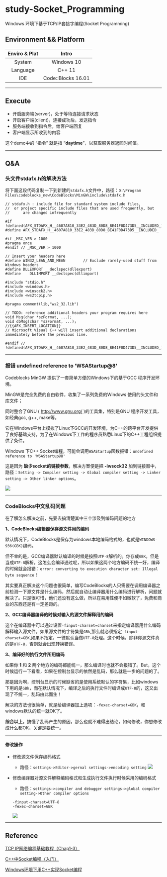 # study-Socket_Programming

Windows 环境下基于TCP/IP套接字编程(Socket Programming)

## Environment && Platform

| Enviro & Plat | Intro |
| :-: | :-: |
| System | Windows 10 |
| Language | C++ 11 |
| IDE | Code::Blocks 16.01 |

---

## Execute

* 开启服务端(server)，处于等待连接请求状态
* 开启客户端(client)，连接成功后，发送指令
* 服务端接收到指令后，给客户端回复
* 客户端显示所收到的内容

这个demo中的 “指令” 就是指 “**daytime**”，以获取服务器返回时间值。

---

## Q&A

### 头文件stdafx.h的解决方法

将下面这段代码复制一下到新建的`stdafx.h`文件中，路径：`D:\Program Files\codeblocks_new\CodeBlocks\MinGW\include\stdafx.h`

```
// stdafx.h : include file for standard system include files,
//  or project specific include files that are used frequently, but
//      are changed infrequently

#if !defined(AFX_STDAFX_H__4607A810_33E2_483D_80D8_BE41F0D473D5__INCLUDED_)
#define AFX_STDAFX_H__4607A810_33E2_483D_80D8_BE41F0D473D5__INCLUDED_

#if _MSC_VER > 1000
#pragma once
#endif // _MSC_VER > 1000

// Insert your headers here
#define WIN32_LEAN_AND_MEAN        // Exclude rarely-used stuff from Windows headers
#define DLLEXPORT __declspec(dllexport)
#define    DLLIMPORT __declspec(dllimport)

#include "stdio.h"
#include <windows.h>
#include <winsock2.h>
#include <ws2tcpip.h>

#pragma comment(lib,"ws2_32.lib")

// TODO: reference additional headers your program requires here
void Msg(char *szFormat, ...);
void dbMsg(char *szFormat, ...);
//{{AFX_INSERT_LOCATION}}
// Microsoft Visual C++ will insert additional declarations immediately before the previous line.

#endif // !defined(AFX_STDAFX_H__4607A810_33E2_483D_80D8_BE41F0D473D5__INCLUDED_)
```

---

### 报错 undefined reference to 'WSAStartup@8'

Codeblocks MinGW 提供了一套简单方便的Windows下的基于GCC 程序开发环境。

MinGW是完全免费的自由软件，收集了一系列免费的Windows 使用的头文件和库文件；

同时整合了GNU ( http://www.gnu.org/ )的工具集，特别是GNU 程序开发工具，如经典gcc, g++, make等。

它在Windows平台上模拟了Linux下GCC的开发环境，为C++的跨平台开发提供了良好基础支持，为了在Windows下工作的程序员熟悉Linux下的C++工程组织提供了条件。

Windows 下C++ Socket编程，可能会调用`WSAStartup`函数报错：`undefined reference to 'WSAStartup@8'`

这是因为 **缺少socket的链接参数**，解决方案便是把 **-lwsock32** 加到链接器中，路径：`Setting -> Compiler setting -> Global compiler setting -> Linker setting -> Other linker options`。

![](http://pco46wcft.bkt.clouddn.com/zhouie/study-Socket_Programming/1.png)

---

### CodeBlocks中文乱码问题

在了解怎么解决之前，先要去搞清楚其中三个涉及到编码问题的地方

**1、CodeBlocks编辑器保存源文件用的编码**

默认情况下，CodeBlocks是保存为windows本地编码格式的，也就是`WINDOWS-936(GBK)`编码。

但不幸的是，GCC编译器默认编译的时候是按照`UTF-8`解析的。你存成`GBK`，但是当成`UTF-8`解析，这怎么会编译通过呢，所以如果这两个地方编码不统一好，编译的时候就会报错：`error: converting to execution character set: Illegal byte sequence`！

其实要真正解决这个问题也很简单，编写CodeBlocks的人只需要在调用编译器之前检测一下源文件是什么编码，然后就自动让编译器用什么编码进行解析，问题就解决了。只是很可惜，他们还没有这么做，所以在易用性便不如微软了，免费和商业的东西还是有一定差距的。

**2、GCC编译器编译的时候对输入的源文件解释用的编码**

这个在编译器中可以通过设置`-finput-charset=charset`来指定编译器用什么编码解释输入源文件。如果源文件的字符集是`GBk`,那么就必须指定`-finput-charset=GBK`,如果不指定，一律默认当做`UTF-8`处理。这个时候，除非你源文件真的是`UTF-8`，否则就会出现转换错误。

**3、编译好的执行文件所用编码**

如果你 **1** 和 **2** 两个地方的编码都能统一，那么编译时也就不会报错了。But，这个时候运行一下看看，如果在控制台显示的依然是乱码，那么就是一步的问题的了。

那是因为啊，控制台显示的时候缺省的是使用系统默认的字符集，比如windows下用的是`GBk`，而在默认情况下，编译之后的执行文件时编译成`UTF-8`的，这又出现了不统一，乱码由此而生！

解决的方法也很简单，就是给编译器加上选项：`-fexec-charset=GBK`，和windows默认的统一就OK了。

**综合以上**，搞懂了乱码产生的原因，那么也就不难得出结论，如何修改，你想修改成什么都OK，关键是要统一。

---

#### 修改操作

* 修改源文件保存编码格式
    - 路径：`settings->Editor->gernal settings->encoding setting`
    ![](http://pco46wcft.bkt.clouddn.com/zhouie/study-Socket_Programming/3.png)

* 修改编译器对源文件解释编码格式和生成执行文件执行时候采用的编码格式
    - 路径：`settings->compiler and debugger settings->global compiler setting->Other compiler options`
    ```
    -finput-charset=UTF-8
    -fexec-charset=GBK
    ```
    ![](http://pco46wcft.bkt.clouddn.com/zhouie/study-Socket_Programming/4.png)

---

## Reference

[TCP IP网络编程基础教程（Chap1-3）](https://github.com/zhouie/study-Socket_Programming/tree/master/Tutorial)

[C++中Socket编程（入门）](https://www.cnblogs.com/kefeiGame/p/7246942.html)

[Windows环境下用C++实现Socket编程](https://blog.csdn.net/xiaoquantouer/article/details/58001960)



